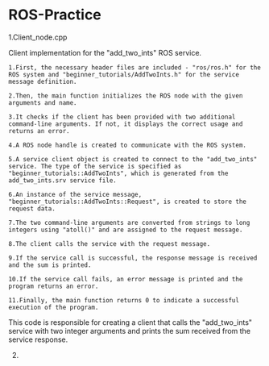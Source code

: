 # ROS-Practice

1.Client_node.cpp

  Client implementation for the "add_two_ints" ROS service.
  

    1.First, the necessary header files are included - "ros/ros.h" for the ROS system and "beginner_tutorials/AddTwoInts.h" for the service message definition.

    2.Then, the main function initializes the ROS node with the given arguments and name.

    3.It checks if the client has been provided with two additional command-line arguments. If not, it displays the correct usage and returns an error.

    4.A ROS node handle is created to communicate with the ROS system.

    5.A service client object is created to connect to the "add_two_ints" service. The type of the service is specified as "beginner_tutorials::AddTwoInts", which is generated from the add_two_ints.srv service file.

    6.An instance of the service message, "beginner_tutorials::AddTwoInts::Request", is created to store the request data.

    7.The two command-line arguments are converted from strings to long integers using "atoll()" and are assigned to the request message.

    8.The client calls the service with the request message.

    9.If the service call is successful, the response message is received and the sum is printed.

    10.If the service call fails, an error message is printed and the program returns an error.

    11.Finally, the main function returns 0 to indicate a successful execution of the program.

   This code is responsible for creating a client that calls the "add_two_ints" service with two integer arguments and prints the sum received from the service response.

2.
